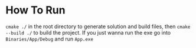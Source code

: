# How To Run

`cmake ./` in the root directory to generate solution and build files, then  `cmake --build ./` to build the project. If you just wanna run the exe go into `Binaries/App/Debug` and run `App.exe`


